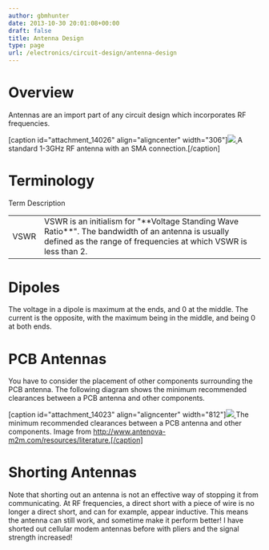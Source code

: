 ```yaml
---
author: gbmhunter
date: 2013-10-30 20:01:08+00:00
draft: false
title: Antenna Design
type: page
url: /electronics/circuit-design/antenna-design
---
```


# Overview




Antennas are an import part of any circuit design which incorporates RF frequencies.


[caption id="attachment_14026" align="aligncenter" width="306"][![](http://blog.mbedded.ninja/wp-content/uploads/2013/10/rf-antenna-with-sma-connection.jpg)
](http://blog.mbedded.ninja/wp-content/uploads/2013/10/rf-antenna-with-sma-connection.jpg) A standard 1-3GHz RF antenna with an SMA connection.[/caption]


# Terminology


<table border="0" >
<tbody >
<tr >
Term
Description
</tr>
<tr >

<td >VSWR
</td>

<td >VSWR is an initialism for "**Voltage Standing Wave Ratio**". The bandwidth of an antenna is usually defined as the range of frequencies at which VSWR is less than 2.
</td>
</tr>
</tbody>
</table>


# Dipoles




The voltage in a dipole is maximum at the ends, and 0 at the middle. The current is the opposite, with the maximum being in the middle, and being 0 at both ends.




# PCB Antennas




You have to consider the placement of other components surrounding the PCB antenna. The following diagram shows the minimum recommended clearances between a PCB antenna and other components.


[caption id="attachment_14023" align="aligncenter" width="812"][![](http://blog.mbedded.ninja/wp-content/uploads/2013/10/typical-minimum-component-clearances-from-pcb-antenna.png)
](http://blog.mbedded.ninja/wp-content/uploads/2013/10/typical-minimum-component-clearances-from-pcb-antenna.png) The minimum recommended clearances between a PCB antenna and other components. Image from http://www.antenova-m2m.com/resources/literature.[/caption]


# Shorting Antennas




Note that shorting out an antenna is not an effective way of stopping it from communicating. At RF frequencies, a direct short with a piece of wire is no longer a direct short, and can for example, appear inductive. This means the antenna can still work, and sometime make it perform better! I have shorted out cellular modem antennas before with pliers and the signal strength increased!
